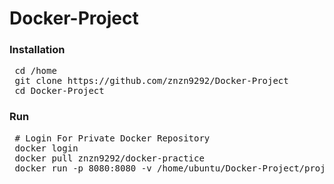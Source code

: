 # Docker-Project

### Installation
<pre>
 cd /home
 git clone https://github.com/znzn9292/Docker-Project
 cd Docker-Project
</pre>

### Run
<pre>
 # Login For Private Docker Repository
 docker login
 docker pull znzn9292/docker-practice
 docker run -p 8080:8080 -v /home/ubuntu/Docker-Project/project:/usr/local/tomcat/webapps znzn9292/docker-practice
</pre>
